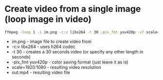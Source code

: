 # Create video from a single image (loop image in video)

```bash
ffmpeg -loop 1 -i im.png -c:v libx264 -t 30 -pix_fmt yuv420p -vf scale=1920:1080 out.mp4
```

- im.png - image file to create video from
- -c:v libx264 - uses h264 codec
- -t 30 - creates a 30 seconds video (or specify any other length in seconds)
- -pix_fmt yuv420p - color saving format (just leave it as is)
- scale=1920:1080 - resulting video resolution
- out.mp4 - resulting video file
